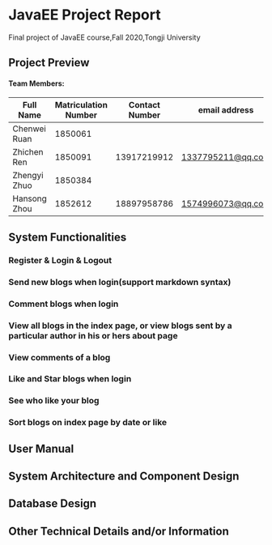 # JavaEE Project Report

Final project of JavaEE course,Fall 2020,Tongji University

## Project Preview

#### Team Members:

| Full Name | Matriculation Number | Contact Number | email address |
| ------ | ------ | ------ | ------ |
| Chenwei Ruan | 1850061 |||
| Zhichen Ren | 1850091 |13917219912|1337795211@qq.com|
| Zhengyi Zhuo | 1850384 |||
| Hansong Zhou | 1852612 | 18897958786 | 1574996073@qq.com |

## System Functionalities

### Register & Login & Logout

### Send new blogs when login(support markdown syntax)

### Comment blogs when login

### View all blogs in the index page, or view blogs sent by a particular author in his or hers about page

### View comments of a blog

### Like and Star blogs when login

### See who like your blog

### Sort blogs on index page by date or like



## User Manual
## System Architecture and Component Design
## Database Design

###

## Other Technical Details and/or Information